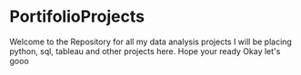 # PortifolioProjects
Welcome to the Repository for all my data analysis projects
I will be placing python, sql, tableau and other projects here.
Hope your ready 
Okay let's gooo
